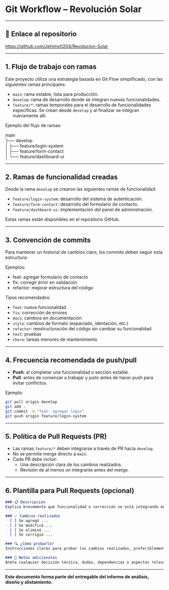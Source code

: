 # Git Workflow – Revolución Solar

---

## 📌 Enlace al repositorio

https://github.com/Jehimy0204/Revolucion-Solar

---

## 1. Flujo de trabajo con ramas

Este proyecto utiliza una estrategia basada en Git Flow simplificado, con las siguientes ramas principales:

- `main`: rama estable, lista para producción.
- `develop`: rama de desarrollo donde se integran nuevas funcionalidades.
- `feature/*`: ramas temporales para el desarrollo de funcionalidades específicas. Se crean desde `develop` y al finalizar se integran nuevamente allí.

Ejemplo del flujo de ramas:

main  
├── develop  
│   ├── feature/login-system  
│   ├── feature/form-contact  
│   └── feature/dashboard-ui  

---

## 2. Ramas de funcionalidad creadas

Desde la rama `develop` se crearon las siguientes ramas de funcionalidad:

- `feature/login-system`: desarrollo del sistema de autenticación.
- `feature/form-contact`: desarrollo del formulario de contacto.
- `feature/dashboard-ui`: implementación del panel de administración.

Estas ramas están disponibles en el repositorio GitHub.

---

## 3. Convención de commits

Para mantener un historial de cambios claro, los commits deben seguir esta estructura:

Ejemplos:  
- feat: agregar formulario de contacto  
- fix: corregir error en validación  
- refactor: mejorar estructura del código  

Tipos recomendados:  
- `feat`: nueva funcionalidad  
- `fix`: corrección de errores  
- `docs`: cambios en documentación  
- `style`: cambios de formato (espaciado, identación, etc.)  
- `refactor`: reestructuración del código sin cambiar su funcionalidad  
- `test`: pruebas  
- `chore`: tareas menores de mantenimiento  

---

## 4. Frecuencia recomendada de push/pull

- **Push**: al completar una funcionalidad o sección estable.
- **Pull**: antes de comenzar a trabajar y justo antes de hacer push para evitar conflictos.

Ejemplo:
```bash
git pull origin develop
git add .
git commit -m "feat: agregar login"
git push origin feature/login-system
```

---

## 5. Política de Pull Requests (PR)

- Las ramas `feature/*` deben integrarse a través de PR hacia `develop`.
- No se permite merge directo a `main`.
- Cada PR debe incluir:
  - Una descripción clara de los cambios realizados.
  - Revisión de al menos un integrante antes del merge.

---

## 6. Plantilla para Pull Requests (opcional)

```md
### 📋 Descripción
Explica brevemente qué funcionalidad o corrección se está integrando en esta solicitud de cambio.

### ✅ Cambios realizados
- [ ] Se agregó ...
- [ ] Se modificó ...
- [ ] Se eliminó ...
- [ ] Se corrigió ...

### 🔍 ¿Cómo probarlo?
Instrucciones claras para probar los cambios realizados, preferiblemente paso a paso.

### 📝 Notas adicionales
Anota cualquier decisión técnica, dudas, dependencias o aspectos relevantes para la revisión.
```

---

**Este documento forma parte del entregable del informe de análisis, diseño y alistamiento.**
